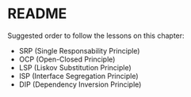 # README

Suggested order to follow the lessons on this chapter:

- SRP (Single Responsability Principle)
- OCP (Open-Closed Principle)
- LSP (Liskov Substitution Principle)
- ISP (Interface Segregation Principle)
- DIP (Dependency Inversion Principle)
